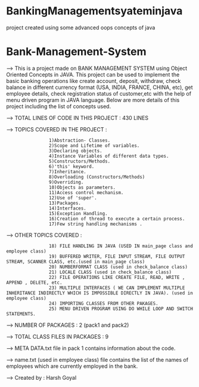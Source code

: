 # BankingManagementsyateminjava
project created using some advanced oops concepts of java
# Bank-Management-System
--> This is a project made on BANK MANAGEMENT SYSTEM using Object Oriented Concepts in JAVA. This project can be used to implement the basic banking operations like create account, deposit, withdraw, check balance in different currency format (USA, INDIA, FRANCE, CHINA, etc), get employee details, check registration status of customer,etc with the help of menu driven program in JAVA language. Below are more details of this project including the list of concepts used.

--> TOTAL LINES OF CODE IN THIS PROJECT : 430 LINES


--> TOPICS COVERED IN THE PROJECT :

					1)Abstraction- Classes.
					2)Scope and Lifetime of variables.
					3)Declaring objects.
					4)Instance Variables of different data types.
					5)Constructors/Methods.
					6)'this' keyword.
					7)Inheritance.
					8)Overloading (Constructors/Methods)
					9)Overriding.
					10)Objects as parameters.
					11)Access control mechanism.
					12)Use of 'super'.
					13)Packages.
					14)Interfaces.
					15)Exception Handling.
					16)Creation of thread to execute a certain process.
					17)Few string handling mechanisms . 

--> OTHER TOPICS COVERED :

					18) FILE HANDLING IN JAVA (USED IN main_page class and employee class)
					19) BUFFERED WRITER, FILE INPUT STREAM, FILE OUTPUT STREAM, SCANNER CLASS, etc.(used in main_page class)
					20) NUMBERFORMAT CLASS (used in check_balance class)
					21) LOCALE CLASS (used in check_balance class)
					22) FILE OPERATIONS LIKE CREATE FILE, READ, WRITE , APPEND , DELETE, etc.
					23) MULTIPLE INTERFACES ( WE CAN IMPLEMENT MULTIPLE INHERITANCE INDIRECTLY WHICH IS IMPOSSIBLE DIRECTLY IN JAVA). (used in 																					employee class)
					24) IMPORTING CLASSES FROM OTHER PAKAGES.
					25) MENU DRIVEN PROGRAM USING DO WHILE LOOP AND SWITCH STATEMENTS.
					
					
--> NUMBER OF PACKAGES : 2 (pack1 and pack2)

--> TOTAL CLASS FILES IN PACKAGES : 9

--> META DATA.txt file in pack 1 contains information about the code.

--> name.txt (used in employee class) file contains the list of the names of employees which are currently employed in the bank.

--> Created by : Harsh Goyal
